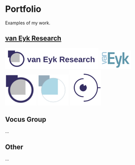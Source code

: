 Portfolio
=========

Examples of my work.



## [van Eyk Research](<van Eyk Research/readme.md>)


<img src="van Eyk Research/graphics/vanEykResearch.svg" alt="van Eyk Logo" width="60%"/>
<img src="van Eyk Research/graphics/vanEykLogoNew.svg" alt="van Eyk Logo" width="20%"/>

<img src="van Eyk Research/graphics/vanEykLogo.svg" alt="van Eyk Logo" width="20%"/>
<img src="van Eyk Research/graphics/vanEykIcon.svg" alt="van Eyk Logo" width="20%"/>
<img src="van Eyk Research/graphics/iRateLogo.svg" alt="van Eyk Logo" width="20%"/>





## Vocus Group

...



## Other
...

